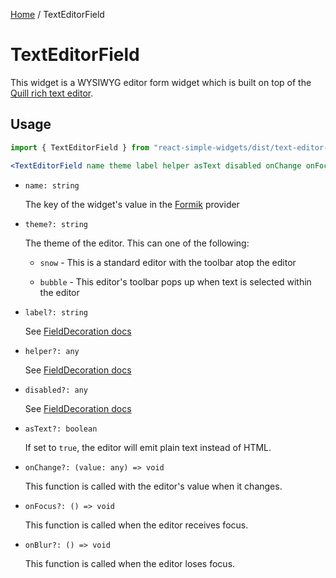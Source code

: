 [Home](../../../README.md) / TextEditorField

# TextEditorField

This widget is a WYSIWYG editor form widget which is built on top of the [Quill rich text editor](https://quilljs.com/).

## Usage

```jsx
import { TextEditorField } from "react-simple-widgets/dist/text-editor-field";

<TextEditorField name theme label helper asText disabled onChange onFocus onBlur/>;
```

- `name: string`

  The key of the widget's value in the [Formik](https://jaredpalmer.com/formik/) provider

- `theme?: string`

  The theme of the editor. This can one of the following:

  - `snow` - This is a standard editor with the toolbar atop the editor
  
  - `bubble` - This editor's toolbar pops up when text is selected within the editor

- `label?: string`

  See [FieldDecoration docs](../field-decoration/field-decoration-usage.md)

- `helper?: any`

  See [FieldDecoration docs](../field-decoration/field-decoration-usage.md)

- `disabled?: any`

  See [FieldDecoration docs](../field-decoration/field-decoration-usage.md)

- `asText?: boolean`

  If set to `true`, the editor will emit plain text instead of HTML.

- `onChange?: (value: any) => void`

  This function is called with the editor's value when it changes.

- `onFocus?: () => void`

  This function is called when the editor receives focus.

- `onBlur?: () => void`

  This function is called when the editor loses focus.
